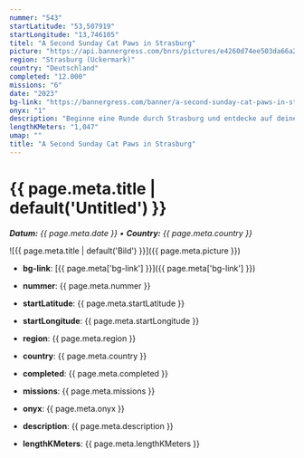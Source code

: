 ```yaml
---
nummer: "543"
startLatitude: "53,507919"
startLongitude: "13,746105"
titel: "A Second Sunday Cat Paws in Strasburg"
picture: "https://api.bannergress.com/bnrs/pictures/e4260d74ee503da66a2aa96b81108c52"
region: "Strasburg (Uckermark)"
country: "Deutschland"
completed: "12.000"
missions: "6"
date: "2023"
bg-link: "https://bannergress.com/banner/a-second-sunday-cat-paws-in-strasburg-9199"
onyx: "1"
description: "Beginne eine Runde durch Strasburg und entdecke auf deiner Runde Sehenswürdigkeiten und Denkmäler der Stadt Strasburg. Starte in der Schulstraße"
lengthKMeters: "1,047"
umap: ""
title: "A Second Sunday Cat Paws in Strasburg"
---
```

# {{ page.meta.title | default('Untitled') }}

_**Datum:** {{ page.meta.date }} • **Country:** {{ page.meta.country }}_

![{{ page.meta.title | default('Bild') }}]({{ page.meta.picture }})

- **bg-link**: [{{ page.meta['bg-link'] }}]({{ page.meta['bg-link'] }})

- **nummer**: {{ page.meta.nummer }}
- **startLatitude**: {{ page.meta.startLatitude }}
- **startLongitude**: {{ page.meta.startLongitude }}
- **region**: {{ page.meta.region }}
- **country**: {{ page.meta.country }}
- **completed**: {{ page.meta.completed }}
- **missions**: {{ page.meta.missions }}
- **onyx**: {{ page.meta.onyx }}
- **description**: {{ page.meta.description }}
- **lengthKMeters**: {{ page.meta.lengthKMeters }}
